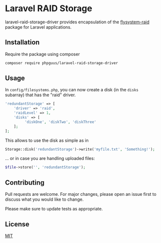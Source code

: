 # Laravel RAID Storage

laravel-raid-storage-driver provides encapsulation of the
[flysystem-raid](https://github.com/phpguus/flysystem-raid) package for Laravel
applications.

## Installation

Require the package using composer

```bash
composer require phpguus/laravel-raid-storage-driver
```

## Usage

In `config/filesystems.php`, you can now create a disk (in the `disks` subarray)
that has the "raid" driver.

```php
'redundantStorage' => [
    'driver' => 'raid',
    'raidLevel' => 1,
    'disks' => [
         'diskOne', 'diskTwo', 'diskThree'
    ];
];
```

This allows to use the disk as simple as in

```php
Storage::disk('redundantStorage')->write('myfile.txt', 'Something!');
```

... or in case you are handling uploaded files:

```php
$file->store('', 'redundantStorage');
``` 

## Contributing
Pull requests are welcome. For major changes, please open an issue first to
discuss what you would like to change.

Please make sure to update tests as appropriate.

## License
[MIT](./LICENSE.md)